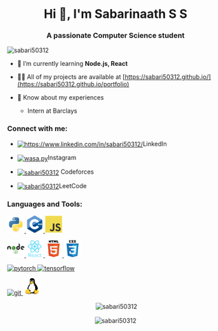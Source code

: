 <h1 align="center">Hi 👋, I'm Sabarinaath S S</h1>
<h3 align="center">A passionate Computer Science student</h3>

<p align="left"> <img src="https://komarev.com/ghpvc/?username=sabari50312&label=Profile%20views&color=0a81ff&style=flat" alt="sabari50312" /> </p>

- 🌱 I’m currently learning **Node.js, React**

- 👨‍💻 All of my projects are available at [https://sabari50312.github.io/](https://sabari50312.github.io/portfolio)

- 📄 Know about my experiences 
   - Intern at Barclays
<h3 align="left">Connect with me:</h3>
<p align="left">
 
- <a href="https://linkedin.com/in/https://www.linkedin.com/in/sabari50312/" target="blank"><img align="center" src="https://raw.githubusercontent.com/rahuldkjain/github-profile-readme-generator/master/src/images/icons/Social/linked-in-alt.svg" alt="https://www.linkedin.com/in/sabari50312/" height="30" width="40" /></a>LinkedIn
 
- <a href="https://instagram.com/wasa.py" target="blank"><img align="center" src="https://raw.githubusercontent.com/rahuldkjain/github-profile-readme-generator/master/src/images/icons/Social/instagram.svg" alt="wasa.py" height="30" width="40" /></a>Instagram
 
- <a href="https://codeforces.com/profile/sabari50312" target="blank"><img align="center" src="https://raw.githubusercontent.com/rahuldkjain/github-profile-readme-generator/master/src/images/icons/Social/codeforces.svg" alt="sabari50312" height="30" width="40" /></a> Codeforces
 
- <a href="https://www.leetcode.com/sabari50312" target="blank"><img align="center" src="https://raw.githubusercontent.com/rahuldkjain/github-profile-readme-generator/master/src/images/icons/Social/leet-code.svg" alt="sabari50312" height="30" width="40" /></a>LeetCode
</p>

<h3 align="left">Languages and Tools:</h3>
<p align="left"> 
<!--LANGUAGES-->
 
<!--  python --> <a href="https://www.python.org" target="_blank" rel="noreferrer"> <img src="https://raw.githubusercontent.com/devicons/devicon/master/icons/python/python-original.svg" alt="python" width="40" height="40"/> </a>
<!-- C++ --><a href="https://www.w3schools.com/cpp/" target="_blank" rel="noreferrer"> <img src="https://raw.githubusercontent.com/devicons/devicon/master/icons/cplusplus/cplusplus-original.svg" alt="cplusplus" width="40" height="40"/> </a> 
<!--  JS  --><a href="https://developer.mozilla.org/en-US/docs/Web/JavaScript" target="_blank" rel="noreferrer"> <img src="https://raw.githubusercontent.com/devicons/devicon/master/icons/javascript/javascript-original.svg" alt="javascript" width="40" height="40"/> </a>  
</p>
<p align="Left">
  <!-- node -->  <a href="https://nodejs.org" target="_blank" rel="noreferrer"> <img src="https://raw.githubusercontent.com/devicons/devicon/master/icons/nodejs/nodejs-original-wordmark.svg" alt="nodejs" width="40" height="40"/> </a>
<!-- react --><a href="https://reactjs.org/" target="_blank" rel="noreferrer"> <img src="https://raw.githubusercontent.com/devicons/devicon/master/icons/react/react-original-wordmark.svg" alt="react" width="40" height="40"/> </a> 
<!-- html5 --><a href="https://www.w3.org/html/" target="_blank" rel="noreferrer"><img src="https://raw.githubusercontent.com/devicons/devicon/master/icons/html5/html5-original-wordmark.svg" alt="html5" width="40" height="40"/> </a> 
<!-- css --><a href="https://www.w3schools.com/css/" target="_blank" rel="noreferrer"> <img src="https://raw.githubusercontent.com/devicons/devicon/master/icons/css3/css3-original-wordmark.svg" alt="css3" width="40" height="40"/> </a> 
</p>
 <p align="left">
  <!-- pytorch --><a href="https://pytorch.org/" target="_blank" rel="noreferrer"> <img src="https://www.vectorlogo.zone/logos/pytorch/pytorch-icon.svg" alt="pytorch" width="40" height="40"/> </a> 
<!-- tensorflow --><a href="https://www.tensorflow.org" target="_blank" rel="noreferrer"> <img src="https://www.vectorlogo.zone/logos/tensorflow/tensorflow-icon.svg" alt="tensorflow" width="40" height="40"/> </a> </p>

<!-- git --><a href="https://git-scm.com/" target="_blank" rel="noreferrer"><img src="https://www.vectorlogo.zone/logos/git-scm/git-scm-icon.svg" alt="git" width="40" height="40"/> </a> 
<!-- linux --><a href="https://www.linux.org/" target="_blank" rel="noreferrer"> <img src="https://raw.githubusercontent.com/devicons/devicon/master/icons/linux/linux-original.svg" alt="linux" width="40" height="40"/> </a>




<p align="center">&nbsp;<img align="center" src="https://github-readme-stats.vercel.app/api?username=sabari50312&show_icons=true&theme=dark&locale=en" alt="sabari50312" /></p>

<p align="center"><img align="center" src="https://github-readme-streak-stats.herokuapp.com/?user=sabari50312&theme=dark" alt="sabari50312" /></p>
